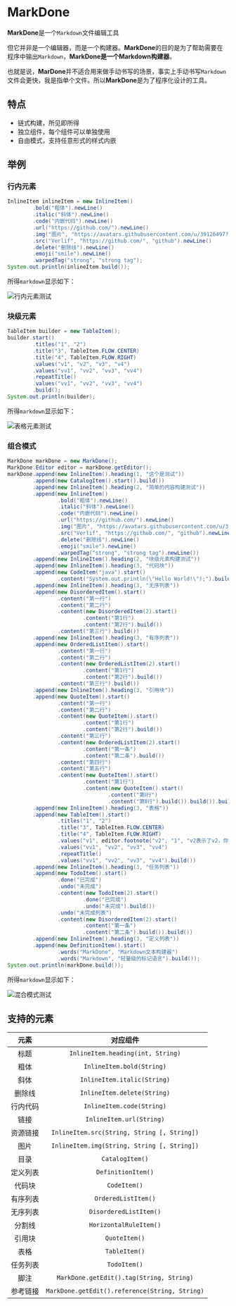 # MarkDone

**MarkDone**是一个`Markdown`文件编辑工具

但它并非是一个编辑器，而是一个构建器。**MarkDone**的目的是为了帮助需要在程序中输出`Markdown`，**MarkDone是一个Markdown构建器**。

也就是说，**MarDone**并不适合用来做手动书写的场景，事实上手动书写`Markdown`文件会更快，我是指单个文件。所以**MarkDone**是为了程序化设计的工具。

## 特点

- 链式构建，所见即所得
- 独立组件，每个组件可以单独使用
- 自由模式，支持任意形式的样式内嵌

## 举例

### 行内元素

```java
InlineItem inlineItem = new InlineItem()
        .bold("粗体").newLine()
        .italic("斜体").newLine()
        .code("内嵌代码").newLine()
        .url("https://github.com/").newLine()
        .img("图片", "https://avatars.githubusercontent.com/u/39126497?s=40&v=4", "我的头像").newLine()
        .src("Verlif", "https://github.com/", "github").newLine()
        .delete("删除线").newLine()
        .emoji("smile").newLine()
        .warpedTag("strong", "strong tag");
System.out.println(inlineItem.build());
```

所得`markdown`显示如下：

![行内元素测试](imgs/行内元素测试.png)

### 块级元素

```java
TableItem builder = new TableItem();
builder.start()
        .titles("1", "2")
        .title("3", TableItem.FLOW.CENTER)
        .title("4", TableItem.FLOW.RIGHT)
        .values("v1", "v2", "v3", "v4")
        .values("vv1", "vv2", "vv3", "vv4")
        .repeatTitle()
        .values("vv1", "vv2", "vv3", "vv4")
        .build();
System.out.println(builder);
```

所得`markdown`显示如下：

![表格元素测试](imgs/表格元素测试.png)

### 组合模式

```java
MarkDone markDone = new MarkDone();
MarkDone.Editor editor = markDone.getEditor();
markDone.append(new InlineItem().heading(1, "这个是测试"))
        .append(new CatalogItem().start().build())
        .append(new InlineItem().heading(2, "简单的内容构建测试"))
        .append(new InlineItem()
                .bold("粗体").newLine()
                .italic("斜体").newLine()
                .code("内嵌代码").newLine()
                .url("https://github.com/").newLine()
                .img("图片", "https://avatars.githubusercontent.com/u/39126497?s=40&v=4", "我的头像").newLine()
                .src("Verlif", "https://github.com/", "github").newLine()
                .delete("删除线").newLine()
                .emoji("smile").newLine()
                .warpedTag("strong", "strong tag").newLine())
        .append(new InlineItem().heading(2, "块级元素构建测试"))
        .append(new InlineItem().heading(3, "代码块"))
        .append(new CodeItem("java").start()
                .content("System.out.println(\"Hello World!\");").build())
        .append(new InlineItem().heading(3, "无序列表"))
        .append(new DisorderedItem().start()
                .content("第一行")
                .content("第二行")
                .content(new DisorderedItem(2).start()
                        .content("第1行")
                        .content("第2行").build())
                .content("第三行").build())
        .append(new InlineItem().heading(3, "有序列表"))
        .append(new OrderedListItem().start()
                .content("第一行")
                .content("第二行")
                .content(new OrderedListItem(2).start()
                        .content("第1行")
                        .content("第2行").build())
                .content("第三行").build())
        .append(new InlineItem().heading(3, "引用块"))
        .append(new QuoteItem().start()
                .content("第一行")
                .content("第二行")
                .content(new QuoteItem().start()
                        .content("第1行")
                        .content("第2行").build())
                .content("第三行")
                .content(new OrderedListItem(2).start()
                        .content("第一条")
                        .content("第二条").build())
                .content("第四行")
                .content("第五行")
                .content(new QuoteItem().start()
                        .content("第1行")
                        .content(new QuoteItem().start()
                                .content("第Ⅰ行")
                                .content("第Ⅱ行").build()).build()).build())
        .append(new InlineItem().heading(3, "表格"))
        .append(new TableItem().start()
                .titles("1", "2")
                .title("3", TableItem.FLOW.CENTER)
                .title("4", TableItem.FLOW.RIGHT)
                .values("v1", editor.footnote("v2", "1", "v2表示了v2，你明白吧"), "v3", "v4")
                .values("vv1", "vv2", "vv3", "vv4")
                .repeatTitle()
                .values("vv1", "vv2", "vv3", "vv4").build())
        .append(new InlineItem().heading(3, "任务列表"))
        .append(new TodoItem().start()
                .done("已完成")
                .undo("未完成")
                .content(new TodoItem(2).start()
                        .done("已完成")
                        .undo("未完成").build())
                .undo("未完成列表")
                .content(new DisorderedItem(2).start()
                        .content("第一条")
                        .content("第二条").build()).build())
        .append(new InlineItem().heading(3, "定义列表"))
        .append(new DefinitionItem().start()
                .words("MarkDone", "Markdown文本构建器")
                .words("Markdown", "轻量级的标记语言").build());
System.out.println(markDone.build());
```

所得`markdown`显示如下：

![混合模式测试](imgs/混合模式测试.png)

## 支持的元素

|  元素  |                      对应组件                      |
|:----:|:----------------------------------------------:|
|  标题  |       `InlineItem.heading(int, String)`        |
|  粗体  |           `InlineItem.bold(String)`            |
|  斜体  |          `InlineItem.italic(String)`           |
| 删除线  |          `InlineItem.delete(String)`           |
| 行内代码 |           `InlineItem.code(String)`            |
|  链接  |            `InlineItem.url(String)`            |
| 资源链接 |  `InlineItem.src(String, String [, String])`   |
|  图片  |  `InlineItem.img(String, String [, String])`   |
|  目录  |                `CatalogItem()`                 |
| 定义列表 |               `DefinitionItem()`               |
| 代码块  |                  `CodeItem()`                  |
| 有序列表 |              `OrderedListItem()`               |
| 无序列表 |             `DisorderedListItem()`             |
| 分割线  |             `HorizontalRuleItem()`             |
| 引用块  |                 `QuoteItem()`                  |
|  表格  |                 `TableItem()`                  |
| 任务列表 |                  `TodoItem()`                  |
|  脚注  |    `MarkDone.getEdit().tag(String, String)`    |
| 参考链接 | `MarkDone.getEdit().reference(String, String)` |
